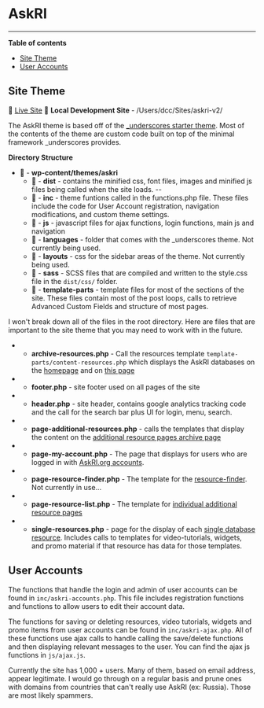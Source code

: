 # AskRI
---

**Table of contents**

* [Site Theme](#site-theme)
* [User Accounts](#user-accounts)

## Site Theme
:link: [Live Site](https://askri.org)
:open_file_folder: **Local Development Site** - /Users/dcc/Sites/askri-v2/

The AskRI theme is based off of the [_underscores starter theme](https://underscores.me/). Most of the contents of the theme are custom code built on top of the minimal framework _underscores provides.

**Directory Structure**

* :open_file_folder: - **wp-content/themes/askri**
  - :open_file_folder: - **dist** - contains the minified css, font files, images and minified js files being called when the site loads. --
  - :open_file_folder: - **inc** - theme funtions called in the functions.php file. These files include the code for User Account registration, navigation modifications, and custom theme settings.
  - :open_file_folder: - **js** - javascript files for ajax functions, login functions, main js and navigation
  - :open_file_folder: - **languages** - folder that comes with the _underscores theme. Not currently being used.
  - :open_file_folder: - **layouts** - css for the sidebar areas of the theme. Not currently being used.
  - :open_file_folder: - **sass** - SCSS files that are compiled and written to the style.css file in the `dist/css/` folder.
  - :open_file_folder: - **template-parts** - template files for most of the sections of the site. These files contain most of the post loops, calls to retrieve Advanced Custom Fields and structure of most pages.

I won't break down all of the files in the root directory. Here are files that are important to the site theme that you may need to work with in the future.

* - **archive-resources.php** - Call the resources template `template-parts/content-resources.php` which displays the AskRI databases on the [homepage](https://askri.org) and on [this page](https://www.askri.org/resources/)
* - **footer.php** - site footer used on all pages of the site
* - **header.php** - site header, contains google analytics tracking code and the call for the search bar plus UI for login, menu, search.
* - **page-additional-resources.php** - calls the templates that display the content on the [additional resource pages archive page](https://www.askri.org/additional-askri-resources/)
* - **page-my-account.php** - The page that displays for users who are logged in with [AskRI.org accounts](https://www.askri.org/my-account/).
* - **page-resource-finder.php** - The template for the [resource-finder](https://www.askri.org/resource-finder/). Not currently in use...
* - **page-resource-list.php** - The template for [individual additional resource pages](https://www.askri.org/consumer-protection/)
* - **single-resources.php** - page for the display of each [single database resource](https://www.askri.org/resources/world-book/). Includes calls to templates for video-tutorials, widgets, and promo material if that resource has data for those templates.

## User Accounts

The functions that handle the login and admin of user accounts can be found in `inc/askri-accounts.php`. This file includes registration functions and functions to allow users to edit their account data.

The functions for saving or deleting resources, video tutorials, widgets and promo items from user accounts can be found in `inc/askri-ajax.php`. All of these functions use ajax calls to handle calling the save/delete functions and then displaying relevant messages to the user. You can find the ajax js functions in `js/ajax.js`.

Currently the site has 1,000 + users. Many of them, based on email address, appear legitimate. I would go through on a regular basis and prune ones with domains from countries that can't really use AskRI (ex: Russia). Those are most likely spammers.
 
